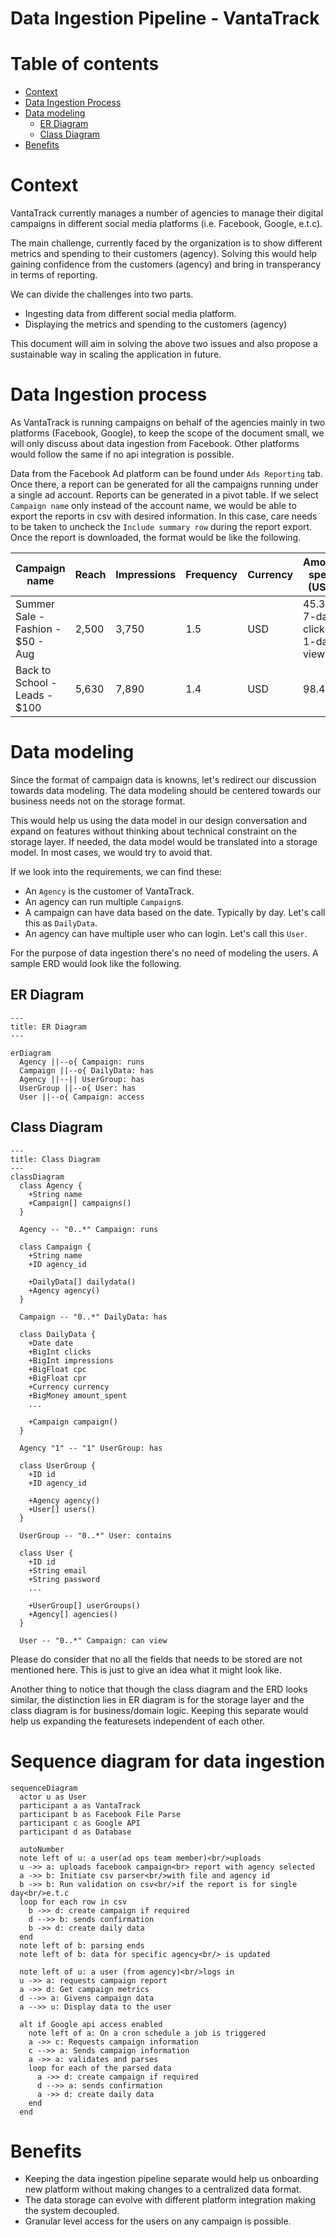 # Data Ingestion Pipeline - VantaTrack

# Table of contents
- [Context](#context)
- [Data Ingestion Process](#data-ingestion-process)
- [Data modeling](#data-modeling)
  - [ER Diagram](#er-diagram)
  - [Class Diagram](#class-diagram)
- [Benefits](#benefits)

# Context
VantaTrack currently manages a number of agencies to manage their digital campaigns in different social media platforms (i.e. Facebook, Google, e.t.c). 

The main challenge, currently faced by the organization is to show different metrics and spending to their customers (agency). Solving this would help gaining confidence from the customers (agency) and bring in transperancy in terms of reporting.

We can divide the challenges into two parts. 
- Ingesting data from different social media platform.
- Displaying the metrics and spending to the customers (agency)

This document will aim in solving the above two issues and also propose a sustainable way in scaling the application in future.

# Data Ingestion process
As VantaTrack is running campaigns on behalf of the agencies mainly in two platforms (Facebook, Google), to keep the scope of the document small, we will only discuss about data ingestion from Facebook. Other platforms would follow the same if no api integration is possible.

Data from the Facebook Ad platform can be found under `Ads Reporting` tab. Once there, a report can be generated for all the campaigns running under a single ad account. Reports can be generated in a pivot table. If we select `Campaign name` only instead of the account name, we would be able to export the reports in csv with desired information. In this case, care needs to be taken to uncheck the `Include summary row` during the report export. Once the report is downloaded, the format would be like the following.

| Campaign name	| Reach	| Impressions	| Frequency	| Currency |	Amount spent (USD) |	Attribution setting	| Reporting starts |Reporting ends|
|------|------|------|------|------|------|------|------|------| 
Summer Sale - Fashion - $50 - Aug	| 2,500	|3,750 |1.5 |	USD	| 45.32	7-day click or 1-day view | 2025-08-06 | 2025-08-06
Back to School - Leads - $100	| 5,630	| 7,890	| 1.4	| USD	| 98.45 | 7-day click or 1-day view| 2025-08-06	2025-08-06 |

# Data modeling
Since the format of campaign data is knowns, let's redirect our discussion towards data modeling. The data modeling should be centered towards our business needs not on the storage format. 

This would help us using the data model in our design conversation and expand on features without thinking about technical constraint on the storage layer. If needed, the data model would be translated into a storage model. In most cases, we would try to avoid that. 

If we look into the requirements, we can find these:
* An `Agency` is the customer of VantaTrack.
* An agency can run multiple `Campaign`s.
* A campaign can have data based on the date. Typically by day. Let's call this as `DailyData`. 
* An agency can have multiple user who can login. Let's call this `User`.

For the purpose of data ingestion there's no need of modeling the users. A sample ERD would look like the following.
## ER Diagram
```mermaid
---
title: ER Diagram
---

erDiagram
  Agency ||--o{ Campaign: runs
  Campaign ||--o{ DailyData: has
  Agency ||--|| UserGroup: has
  UserGroup ||--o{ User: has
  User ||--o{ Campaign: access
```
## Class Diagram
```mermaid
---
title: Class Diagram
---
classDiagram
  class Agency {
    +String name
    +Campaign[] campaigns()
  }

  Agency -- "0..*" Campaign: runs

  class Campaign {
    +String name
    +ID agency_id

    +DailyData[] dailydata()
    +Agency agency()
  }

  Campaign -- "0..*" DailyData: has

  class DailyData {
    +Date date
    +BigInt clicks
    +BigInt impressions
    +BigFloat cpc
    +BigFloat cpr
    +Currency currency
    +BigMoney amount_spent
    ...

    +Campaign campaign()
  }

  Agency "1" -- "1" UserGroup: has

  class UserGroup {
    +ID id
    +ID agency_id

    +Agency agency()
    +User[] users()
  }

  UserGroup -- "0..*" User: contains

  class User {
    +ID id
    +String email
    +String password
    ...

    +UserGroup[] userGroups()
    +Agency[] agencies()
  }

  User -- "0..*" Campaign: can view
```
Please do consider that no all the fields that needs to be stored are not mentioned here. This is just to give an idea what it might look like.

Another thing to notice that though the class diagram and the ERD looks similar, the distinction lies in ER diagram is for the storage layer and the class diagram is for business/domain logic. Keeping this separate would help us expanding the featuresets independent of each other.

# Sequence diagram for data ingestion
```mermaid
sequenceDiagram
  actor u as User
  participant a as VantaTrack
  participant b as Facebook File Parse
  participant c as Google API
  participant d as Database

  autoNumber
  note left of u: a user(ad ops team member)<br/>uploads 
  u ->> a: uploads facebook campaign<br> report with agency selected
  a ->> b: Initiate csv parser<br/>with file and agency id
  b ->> b: Run validation on csv<br/>if the report is for single day<br/>e.t.c
  loop for each row in csv
    b ->> d: create campaign if required
    d -->> b: sends confirmation
    b ->> d: create daily data
  end
  note left of b: parsing ends
  note left of b: data for specific agency<br/> is updated

  note left of u: a user (from agency)<br/>logs in
  u ->> a: requests campaign report
  a ->> d: Get campaign metrics
  d -->> a: Givens campaign data
  a -->> u: Display data to the user

  alt if Google api access enabled
    note left of a: On a cron schedule a job is triggered
    a ->> c: Requests campaign information
    c -->> a: Sends campaign information
    a ->> a: validates and parses
    loop for each of the parsed data
      a ->> d: create campaign if required
      d -->> a: sends confirmation
      a ->> d: create daily data
    end
  end
```

# Benefits 
* Keeping the data ingestion pipeline separate would help us onboarding new platform without making changes to a centralized data format.
* The data storage can evolve with different platform integration making the system decoupled.
* Granular level access for the users on any campaign is possible.